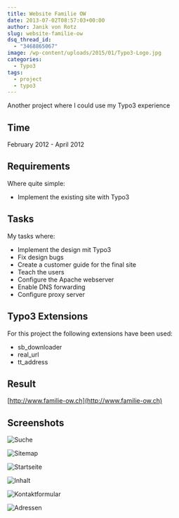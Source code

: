 ```yaml
---
title: Website Familie OW
date: 2013-07-02T08:57:03+00:00
author: Janik von Rotz
slug: website-familie-ow
dsq_thread_id:
  - "3468865067"
image: /wp-content/uploads/2015/01/Typo3-Logo.jpg
categories:
  - Typo3
tags:
  - project
  - typo3
---
```

Another project where I could use my Typo3 experience
<!--more-->
## Time

February 2012 - April 2012

## Requirements

Where quite simple:

* Implement the existing site with Typo3

## Tasks

My tasks where:

* Implement the design mit Typo3
* Fix design bugs
* Create a customer guide for the final site
* Teach the users
* Configure the Apache webserver
* Enable DNS forwarding
* Configure proxy server

## Typo3 Extensions

For this project the following extensions have been used:

* sb_downloader
* real_url
* tt_address

## Result

[http://www.familie-ow.ch](http://www.familie-ow.ch)

## Screenshots

![Suche](/wp-content/uploads/2013/07/Suche-1024x647.jpg)

![Sitemap](/wp-content/uploads/2013/07/Sitemap-1024x532.jpg)

![Startseite](/wp-content/uploads/2013/07/Startseite-1024x436.jpg)

![Inhalt](/wp-content/uploads/2013/07/Inhalt-1024x535.jpg)

![Kontaktformular](/wp-content/uploads/2013/07/Kontaktformular-1024x780.jpg)

![Adressen](/wp-content/uploads/2013/07/Adressen-1024x462.jpg)
